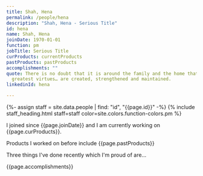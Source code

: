 ```yaml
---
title: Shah, Hena
permalink: /people/hena
description: "Shah, Hena - Serious Title"
id: hena
name: Shah, Hena
joinDate: 1970-01-01
function: pm
jobTitle: Serious Title
curProducts: currentProducts
pastProducts: pastProducts
accomplishments: ""
quote: There is no doubt that it is around the family and the home that all the
  greatest virtues… are created, strengthened and maintained.
linkedinId: hena

---
```


{%- assign staff = site.data.people | find: "id", "{{page.id}}" -%}
{% include staff_heading.html staff=staff color=site.colors.function-colors.pm %}

<p>I joined since {{page.joinDate}} and I am currently working on {{page.curProducts}}.</p>

<p>Products I worked on before include {{page.pastProducts}}</p>

<p>Three things I've done recently which I'm proud of are...</p>
{{page.accomplishments}}
